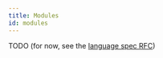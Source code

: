```yaml
---
title: Modules
id: modules
---
```


TODO (for now, see the [language spec RFC](rfcs/language-spec))
